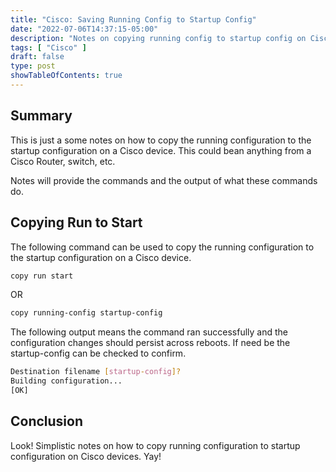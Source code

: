 ```yaml
---
title: "Cisco: Saving Running Config to Startup Config"
date: "2022-07-06T14:37:15-05:00"
description: "Notes on copying running config to startup config on Cisco devices."
tags: [ "Cisco" ]
draft: false
type: post
showTableOfContents: true
---
```


## Summary

This is just a some notes on how to copy the running configuration to 
the startup configuration on a Cisco device. This could bean anything 
from a Cisco Router, switch, etc.

Notes will provide the commands and the output of what these commands
do.

## Copying Run to Start

The following command can be used to copy the running configuration to
the startup configuration on a Cisco device.

```sh
copy run start
```

OR

```sh
copy running-config startup-config
```

The following output means the command ran successfully and the 
configuration changes should persist across reboots. If need be
the startup-config can be checked to confirm.

```sh
Destination filename [startup-config]?
Building configuration...
[OK]
```

## Conclusion

Look! Simplistic notes on how to copy running configuration to startup 
configuration on Cisco devices. Yay!
